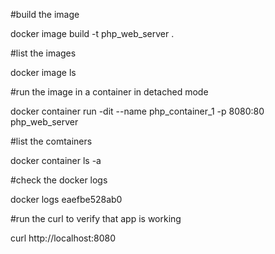 #build the image

docker image build -t php_web_server .

#list the images

docker image ls

#run the image in a container in detached mode

docker container run -dit --name php_container_1 -p 8080:80 php_web_server

#list the comtainers

docker container ls -a

#check the docker logs

docker logs eaefbe528ab0

#run the curl to verify that app is working

curl http://localhost:8080
